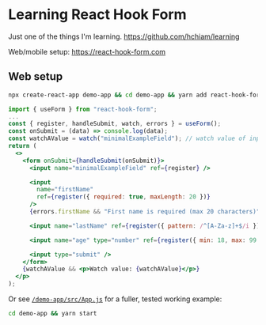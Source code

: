 # Learning React Hook Form

Just one of the things I'm learning. <https://github.com/hchiam/learning>

Web/mobile setup: <https://react-hook-form.com>

## Web setup

```bash
npx create-react-app demo-app && cd demo-app && yarn add react-hook-form && yarn start
```

```jsx
import { useForm } from "react-hook-form";
...
const { register, handleSubmit, watch, errors } = useForm();
const onSubmit = (data) => console.log(data);
const watchAValue = watch("minimalExampleField"); // watch value of input with this name="..."
return (
  <>
    <form onSubmit={handleSubmit(onSubmit)}>
      <input name="minimalExampleField" ref={register} />

      <input
        name="firstName"
        ref={register({ required: true, maxLength: 20 })}
      />
      {errors.firstName && "First name is required (max 20 characters)"}

      <input name="lastName" ref={register({ pattern: /^[A-Za-z]+$/i })} />

      <input name="age" type="number" ref={register({ min: 18, max: 99 })} />

      <input type="submit" />
    </form>
    {watchAValue && <p>Watch value: {watchAValue}</p>}
  </p>
);
```

Or see [`/demo-app/src/App.js`](https://github.com/hchiam/learning-react-hook-form/blob/master/demo-app/src/App.js) for a fuller, tested working example:

```bash
cd demo-app && yarn start
```
